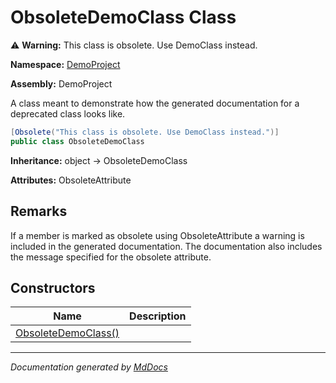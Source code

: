 # ObsoleteDemoClass Class

⚠️ **Warning:** This class is obsolete. Use DemoClass instead.

**Namespace:** [DemoProject](../index.md)

**Assembly:** DemoProject

A class meant to demonstrate how the generated documentation for a deprecated class looks like.

```csharp
[Obsolete("This class is obsolete. Use DemoClass instead.")]
public class ObsoleteDemoClass
```

**Inheritance:** object → ObsoleteDemoClass

**Attributes:** ObsoleteAttribute

## Remarks

If a member is marked as obsolete using ObsoleteAttribute a warning is included in the generated documentation.  The documentation also includes the message specified for the obsolete attribute.

## Constructors

| Name                                         | Description |
| -------------------------------------------- | ----------- |
| [ObsoleteDemoClass()](constructors/index.md) |             |

___

*Documentation generated by [MdDocs](https://github.com/ap0llo/mddocs)*
